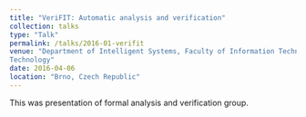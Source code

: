 ```yaml
---
title: "VeriFIT: Automatic analysis and verification"
collection: talks
type: "Talk"
permalink: /talks/2016-01-verifit
venue: "Department of Intelligent Systems, Faculty of Information Technologies, Brno University of
Technology"
date: 2016-04-06
location: "Brno, Czech Republic"
---
```


This was presentation of formal analysis and verification group.
